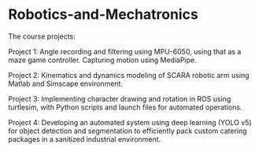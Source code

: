 # Robotics-and-Mechatronics
The course projects:

Project 1: Angle recording and filtering using MPU-6050, using that as a maze game controller. Capturing motion using MediaPipe.

Project 2: Kinematics and dynamics modeling of SCARA robotic arm using Matlab and Simscape environment.

Project 3: Implementing character drawing and rotation in ROS using turtlesim, with Python scripts and launch files for automated operations.

Project 4: Developing an automated system using deep learning (YOLO v5) for object detection and segmentation to efficiently pack custom catering packages in a sanitized industrial environment.
